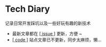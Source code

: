 # Tech Diary

记录日常开发踩坑以及一些好玩有趣的新技术

- 最新文章都在 [[ issue ]](https://github.com/zchen9/code/issues) 更新，方便 ~
- [[ code ]](http://www.chen9.info/code/) 站点文章已不更新，同步太麻烦，懒...
